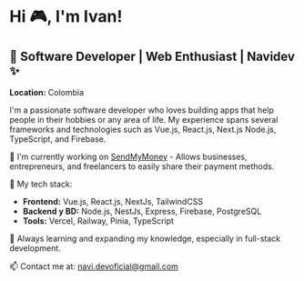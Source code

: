 # Hi 🎮,  I'm Ivan! 

## 🌟 Software Developer | Web Enthusiast | Navidev ✨
**Location:** Colombia

I'm a passionate software developer who loves building apps that help people in their hobbies or any area of ​​life. My experience spans several frameworks and technologies such as Vue.js, React.js, Next.js Node.js, TypeScript, and Firebase.

🚀 I'm currently working on [SendMyMoney](https://github.com/navidevof/send-my-money) - Allows businesses, entrepreneurs, and freelancers to easily share their payment methods.

🔧 My tech stack:
- **Frontend:** Vue.js, React.js, NextJs, TailwindCSS
- **Backend y BD:** Node.js, NestJs, Express, Firebase, PostgreSQL
- **Tools:** Vercel, Railway, Pinia, TypeScript

🌱 Always learning and expanding my knowledge, especially in full-stack development.

📫 Contact me at: navi.devoficial@gmail.com
